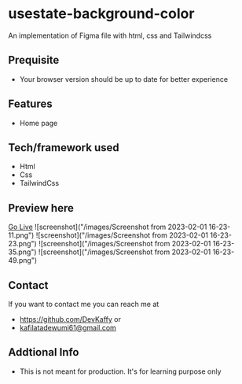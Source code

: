 # usestate-background-color
An implementation of Figma file with html, css and Tailwindcss

## Prequisite
- Your browser version should be up to date for better experience

## Features
- Home page

## Tech/framework used
- Html
- Css
- TailwindCss

## Preview here
[Go Live](https://bgcolor-changing.netlify.app/)
![screenshot]("/images/Screenshot from 2023-02-01 16-23-11.png")
![screenshot]("/images/Screenshot from 2023-02-01 16-23-23.png")
![screenshot]("/images/Screenshot from 2023-02-01 16-23-35.png")
![screenshot]("/images/Screenshot from 2023-02-01 16-23-49.png")
## Contact
If you want to contact me you can reach me at
- https://github.com/DevKaffy or
- kafilatadewumi61@gmail.com

## Addtional Info
- This is not meant for production. It's for learning purpose only

